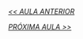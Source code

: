 *[<< AULA ANTERIOR](https://github.com/pvreboucas/docker/blob/aula-2/aulas/1-comandos-basicos-com-containers.md)*



*[PRÓXIMA AULA >>]()*
